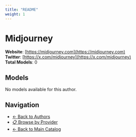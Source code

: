 ```yaml
---
title: "README"
weight: 1
---
```

# Midjourney

**Website**: [https://midjourney.com](https://midjourney.com)  
**Twitter**: [https://x.com/midjourney](https://x.com/midjourney)  
**Total Models**: 0

## Models

No models available for this author.

## Navigation

- [← Back to Authors](../README.md)
- [📋 Browse by Provider](../../providers/README.md)
- [← Back to Main Catalog](../../README.md)
